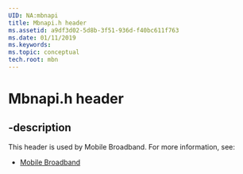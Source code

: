 ```yaml
---
UID: NA:mbnapi
title: Mbnapi.h header
ms.assetid: a9df3d02-5d8b-3f51-936d-f40bc611f763
ms.date: 01/11/2019
ms.keywords: 
ms.topic: conceptual
tech.root: mbn
---
```


# Mbnapi.h header


## -description


This header is used by Mobile Broadband. For more information, see:

- [Mobile Broadband](../_mbn/index.md)

